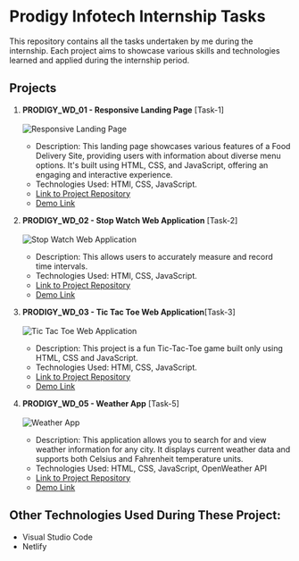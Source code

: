 # Prodigy Infotech Internship Tasks
 This repository contains all the tasks undertaken by me during the internship. Each project aims to showcase various skills and technologies learned and applied during the internship period.

## Projects

1. **PRODIGY_WD_01 - Responsive Landing Page** [Task-1]
   </br></br>
   <img alt="Responsive Landing Page" src="https://github.com/IkemenSenpai/Prodigy-Infotech/assets/131573593/0f133efb-835a-4a3f-ab81-e5bade8a1466" />
   - Description: This landing page showcases various features of a Food Delivery Site, providing users with information about diverse menu options. It's built using HTML, CSS, and JavaScript, offering an engaging and interactive experience.
   - Technologies Used: HTMl, CSS, JavaScript.
   - [Link to Project Repository](https://github.com/IkemenSenpai/Prodigy-Infotech/tree/main/PRODIGY_WD_01)
   - [Demo Link](https://responsive-landing-page-ikemen.netlify.app/)

2. **PRODIGY_WD_02 - Stop Watch Web Application** [Task-2]
   </br></br>
   <img alt="Stop Watch Web Application" src="https://github.com/IkemenSenpai/Prodigy-Infotech/assets/131573593/4b6efb95-f2d6-445c-8ce1-19c89be5a397" />
   - Description: This allows users to accurately measure and record time intervals.
   - Technologies Used: HTMl, CSS, JavaScript.
   - [Link to Project Repository](https://github.com/IkemenSenpai/Prodigy-Infotech/tree/main/PRODIGY_WD_02)
   - [Demo Link](https://stopwatch-ikemen.netlify.app/)

3. **PRODIGY_WD_03 - Tic Tac Toe Web Application**[Task-3]
  </br></br>
   <img alt="Tic Tac Toe Web Application" src="https://github.com/IkemenSenpai/Prodigy-Infotech/assets/131573593/ac2e6f4a-d542-4d1f-8408-f6e6f6f0eaaf" />
   - Description: This project is a fun Tic-Tac-Toe game built only using HTML, CSS and JavaScript.
   - Technologies Used: HTMl, CSS, JavaScript.
   - [Link to Project Repository](https://github.com/IkemenSenpai/Prodigy-Infotech/tree/main/PRODIGY_WD_03)
   - [Demo Link](https://tic-tac-toc-ikemen.netlify.app/)

5. **PRODIGY_WD_05 - Weather App** [Task-5]
    </br></br>
   <img alt="Weather App" src="https://github.com/IkemenSenpai/Prodigy-Infotech/assets/131573593/5847521b-7ac6-4d33-919c-9b6e338ef878" />
   - Description: This application allows you to search for and view weather information for any city. It displays current weather data and supports both Celsius and Fahrenheit temperature units. 
   - Technologies Used: HTML, CSS, JavaScript, OpenWeather API
   - [Link to Project Repository](https://github.com/IkemenSenpai/Prodigy-Infotech/tree/main/PRODIGY_WD_05)
   - [Demo Link](https://weather-app-ikemen.netlify.app/)

## Other Technologies Used During These Project:
- Visual Studio Code
- Netlify
